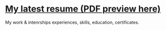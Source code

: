 # [My latest resume (PDF preview here)](https://github.com/jovana-marceta/resume/blob/master/JovanaMar%C4%8DetaCV.pdf) 

My work & intenrships experiences, skills, education, certificates.

